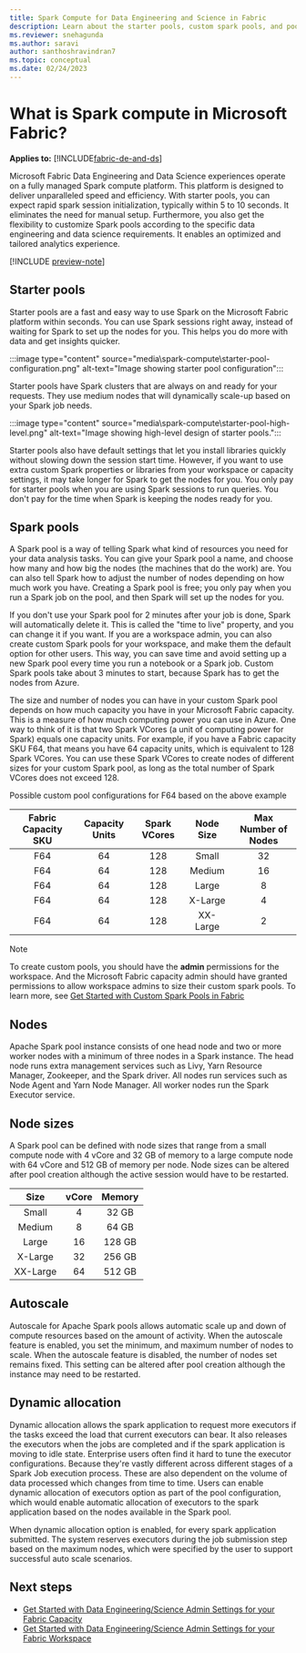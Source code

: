 ```yaml
---
title: Spark Compute for Data Engineering and Science in Fabric
description: Learn about the starter pools, custom spark pools, and pool configurations for data engineering and science experiences in Fabric
ms.reviewer: snehagunda
ms.author: saravi
author: santhoshravindran7
ms.topic: conceptual
ms.date: 02/24/2023
---
```

# What is Spark compute in Microsoft Fabric?

**Applies to:** [!INCLUDE[fabric-de-and-ds](includes/fabric-de-ds.md)]

Microsoft Fabric Data Engineering and Data Science experiences operate on a fully managed Spark compute platform. This platform is designed to deliver unparalleled speed and efficiency. With starter pools, you can expect rapid spark session initialization, typically within 5 to 10 seconds. It eliminates the need for manual setup. Furthermore, you also get the flexibility to customize Spark pools according to the specific data engineering and data science requirements. It enables an optimized and tailored analytics experience.

[!INCLUDE [preview-note](../includes/preview-note.md)]

## Starter pools

Starter pools are a fast and easy way to use Spark on the Microsoft Fabric platform within seconds. You can use Spark sessions right away, instead of waiting for Spark to set up the nodes for you. This helps you do more with data and get insights quicker.

:::image type="content" source="media\spark-compute\starter-pool-configuration.png" alt-text="Image showing starter pool configuration":::

Starter pools have Spark clusters that are always on and ready for your requests. They use medium nodes that will dynamically scale-up based on your Spark job needs.  

:::image type="content" source="media\spark-compute\starter-pool-high-level.png" alt-text="Image showing high-level design of starter pools.":::

Starter pools also have default settings that let you install libraries quickly without slowing down the session start time. However, if you want to use extra custom Spark properties or libraries from your workspace or capacity settings, it may take longer for Spark to get the nodes for you. You only pay for starter pools when you are using Spark sessions to run queries. You don't pay for the time when Spark is keeping the nodes ready for you.

## Spark pools

A Spark pool is a way of telling Spark what kind of resources you need for your data analysis tasks. You can give your Spark pool a name, and choose how many and how big the nodes (the machines that do the work) are. You can also tell Spark how to adjust the number of nodes depending on how much work you have. Creating a Spark pool is free; you only pay when you run a Spark job on the pool, and then Spark will set up the nodes for you.

If you don't use your Spark pool for 2 minutes after your job is done, Spark will automatically delete it. This is called the "time to live" property, and you can change it if you want. If you are a workspace admin, you can also create custom Spark pools for your workspace, and make them the default option for other users. This way, you can save time and avoid setting up a new Spark pool every time you run a notebook or a Spark job. Custom Spark pools take about 3 minutes to start, because Spark has to get the nodes from Azure.

The size and number of nodes you can have in your custom Spark pool depends on how much capacity you have in your Microsoft Fabric capacity. This is a measure of how much computing power you can use in Azure. One way to think of it is that two Spark VCores (a unit of computing power for Spark) equals one capacity units. For example, if you have a Fabric capacity SKU F64, that means you have 64 capacity units, which is equivalent to 128 Spark VCores. You can use these Spark VCores to create nodes of different sizes for your custom Spark pool, as long as the total number of Spark VCores does not exceed 128.

Possible custom pool configurations for F64 based on the above example

|Fabric Capacity SKU| Capacity Units|Spark VCores|Node Size|Max Number of Nodes|
|:-----:|:-----:|:------:|:-----:|:-----:|
|F64 |64|128|Small|32|
|F64 |64|128|Medium|16|
|F64 |64|128|Large|8|
|F64 |64|128|X-Large|4|
|F64 |64|128|XX-Large|2|

> [!NOTE]
> To create custom pools, you should have the **admin** permissions for the workspace. And the Microsoft Fabric capacity admin should have granted permissions to allow workspace admins to size their custom spark pools. To learn more, see [Get Started with Custom Spark Pools in Fabric](create-custom-spark-pools.md)

## Nodes

Apache Spark pool instance consists of one head node and two or more worker nodes with a minimum of three nodes in a Spark instance. The head node runs extra management services such as Livy, Yarn Resource Manager, Zookeeper, and the Spark driver. All nodes run services such as Node Agent and Yarn Node Manager. All worker nodes run the Spark Executor service.

## Node sizes

A Spark pool can be defined with node sizes that range from a small compute node with 4 vCore and 32 GB of memory to a large compute node with 64 vCore and 512 GB of memory per node. Node sizes can be altered after pool creation although the active session would have to be restarted.

|Size| vCore|Memory|
|:-----:|:-----:|:------:|
|Small |4|32 GB|
|Medium |8|64 GB|
|Large |16|128 GB|
|X-Large |32|256 GB|
|XX-Large |64|512 GB|

## Autoscale

Autoscale for Apache Spark pools allows automatic scale up and down of compute resources based on the amount of activity. When the autoscale feature is enabled, you set the minimum, and maximum number of nodes to scale. When the autoscale feature is disabled, the number of nodes set remains fixed. This setting can be altered after pool creation although the instance may need to be restarted.

## Dynamic allocation

Dynamic allocation allows the spark application to request more executors if the tasks exceed the load that current executors can bear. It also releases the executors when the jobs are completed and if the spark application is moving to idle state. Enterprise users often find it hard to tune the executor configurations. Because they're vastly different across different stages of a Spark Job execution process. These are also dependent on the volume of data processed which changes from time to time. Users can enable dynamic allocation of executors option as part of the pool configuration, which would enable automatic allocation of executors to the spark application based on the nodes available in the Spark pool.

When dynamic allocation option is enabled, for every spark application submitted. The system reserves executors during the job submission step based on the maximum nodes, which were specified by the user to support successful auto scale scenarios.

## Next steps

* [Get Started with Data Engineering/Science Admin Settings for your Fabric Capacity](capacity-settings-overview.md)
* [Get Started with Data Engineering/Science Admin Settings for your Fabric Workspace](workspace-admin-settings.md)

